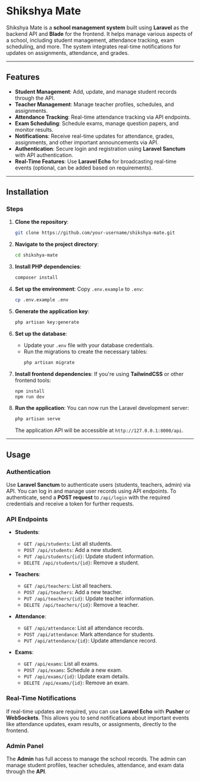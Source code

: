 # Shikshya Mate

Shikshya Mate is a **school management system** built using **Laravel** as the backend API and **Blade** for the frontend. It helps manage various aspects of a school, including student management, attendance tracking, exam scheduling, and more. The system integrates real-time notifications for updates on assignments, attendance, and grades.

---

## Features

- **Student Management**: Add, update, and manage student records through the API.
- **Teacher Management**: Manage teacher profiles, schedules, and assignments.
- **Attendance Tracking**: Real-time attendance tracking via API endpoints.
- **Exam Scheduling**: Schedule exams, manage question papers, and monitor results.
- **Notifications**: Receive real-time updates for attendance, grades, assignments, and other important announcements via API.
- **Authentication**: Secure login and registration using **Laravel Sanctum** with API authentication.
- **Real-Time Features**: Use **Laravel Echo** for broadcasting real-time events (optional, can be added based on requirements).

---

## Installation

### Steps

1. **Clone the repository**:
   ```bash
   git clone https://github.com/your-username/shikshya-mate.git
   ```

2. **Navigate to the project directory**:
   ```bash
   cd shikshya-mate
   ```

3. **Install PHP dependencies**:
   ```bash
   composer install
   ```

4. **Set up the environment**:
   Copy `.env.example` to `.env`:
   ```bash
   cp .env.example .env
   ```

5. **Generate the application key**:
   ```bash
   php artisan key:generate
   ```

6. **Set up the database**:
   - Update your `.env` file with your database credentials.
   - Run the migrations to create the necessary tables:
     ```bash
     php artisan migrate
     ```

7. **Install frontend dependencies**:
   If you're using **TailwindCSS** or other frontend tools:
   ```bash
   npm install
   npm run dev
   ```

8. **Run the application**:
   You can now run the Laravel development server:
   ```bash
   php artisan serve
   ```

   The application API will be accessible at `http://127.0.0.1:8000/api`.

---

## Usage

### Authentication

Use **Laravel Sanctum** to authenticate users (students, teachers, admin) via API. You can log in and manage user records using API endpoints. To authenticate, send a **POST request** to `/api/login` with the required credentials and receive a token for further requests.

### API Endpoints

- **Students**:
   - `GET /api/students`: List all students.
   - `POST /api/students`: Add a new student.
   - `PUT /api/students/{id}`: Update student information.
   - `DELETE /api/students/{id}`: Remove a student.

- **Teachers**:
   - `GET /api/teachers`: List all teachers.
   - `POST /api/teachers`: Add a new teacher.
   - `PUT /api/teachers/{id}`: Update teacher information.
   - `DELETE /api/teachers/{id}`: Remove a teacher.

- **Attendance**:
   - `GET /api/attendance`: List all attendance records.
   - `POST /api/attendance`: Mark attendance for students.
   - `PUT /api/attendance/{id}`: Update attendance record.

- **Exams**:
   - `GET /api/exams`: List all exams.
   - `POST /api/exams`: Schedule a new exam.
   - `PUT /api/exams/{id}`: Update exam details.
   - `DELETE /api/exams/{id}`: Remove an exam.

### Real-Time Notifications

If real-time updates are required, you can use **Laravel Echo** with **Pusher** or **WebSockets**. This allows you to send notifications about important events like attendance updates, exam results, or assignments, directly to the frontend.

### Admin Panel

The **Admin** has full access to manage the school records. The admin can manage student profiles, teacher schedules, attendance, and exam data through the **API**.
